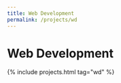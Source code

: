 ```yaml
---
title: Web Development
permalink: /projects/wd
---
```


# Web Development

{% include projects.html tag="wd" %}
